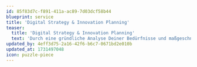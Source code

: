 ```yaml
---
id: 85f83d7c-f891-411a-ac89-7d03dcf58b44
blueprint: service
title: 'Digital Strategy & Innovation Planning'
teaser:
  title: 'Digital Strategy & Innovation Planning'
  text: 'Durch eine gründliche Analyse Deiner Bedürfnisse und maßgeschneiderte Strategien sorgen wir dafür, dass Du Deine Ziele effizient und innovativ erreichst und langfristig erfolgreich bleibst.'
updated_by: 4eff3d75-2a16-42f6-b6c7-0671bd2e010b
updated_at: 1731497048
icon: puzzle-piece
---
```

